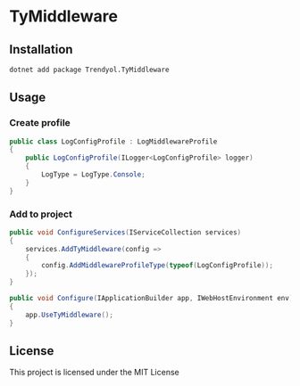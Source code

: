 # TyMiddleware


## Installation

```bash
dotnet add package Trendyol.TyMiddleware
```

## Usage


### Create profile
```cs
public class LogConfigProfile : LogMiddlewareProfile
{
    public LogConfigProfile(ILogger<LogConfigProfile> logger)
    {
        LogType = LogType.Console;
    }
}
```

### Add to project
```cs
public void ConfigureServices(IServiceCollection services)
{
    services.AddTyMiddleware(config =>
    {
        config.AddMiddlewareProfileType(typeof(LogConfigProfile));
    });
}

public void Configure(IApplicationBuilder app, IWebHostEnvironment env)
{
    app.UseTyMiddleware();
}
```


## License

This project is licensed under the MIT License

